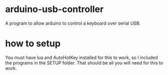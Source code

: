 # arduino-usb-controller
A program to allow arduino to control a keyboard over serial USB.
# how to setup
You must have lua and AutoHotKey installed for this to work, so I included the programs in the SETUP folder.
That should be all you will need for this to work.
